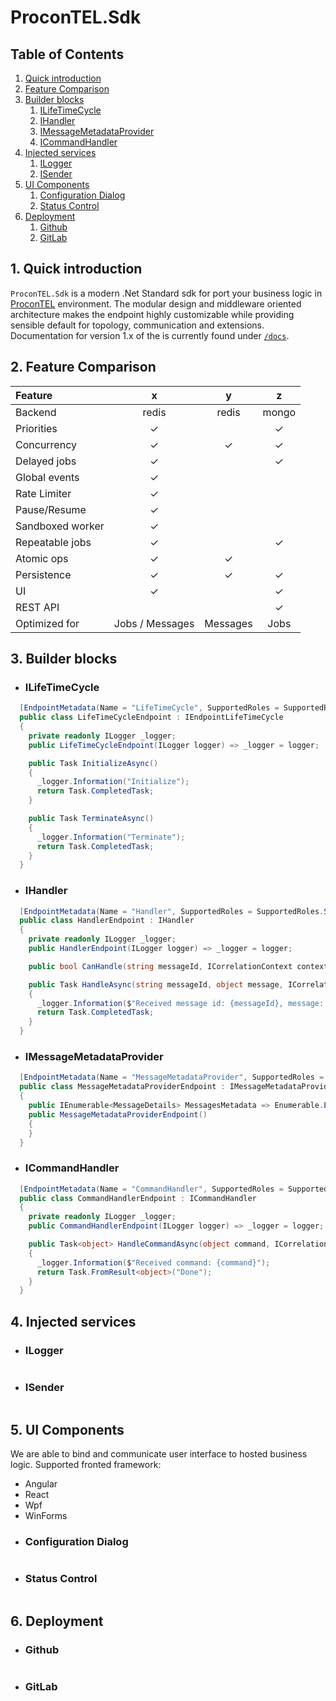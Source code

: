 # ProconTEL.Sdk


## Table of Contents

1. [Quick introduction](#id-quick-introduction)
2. [Feature Comparison](#id-feature-comparison)
3. [Builder blocks](#id-builder-blocks)
    1. [ILifeTimeCycle](#id-builder-blocks-ilife-time-cycle)
    2. [IHandler](#id-builder-blocks-ihandler)
	3. [IMessageMetadataProvider](#id-builder-blocks-imessage-metadata-provider)
	4. [ICommandHandler](#id-builder-blocks-imcommand-handler)
4. [Injected services](#id-injected-services)
    1. [ILogger](#id-injected-services-ilogger)
    2. [ISender](#id-injected-services-isender)
5. [UI Components](#id-ui-components)
    1. [Configuration Dialog](#id-ui-components-configuration-dialog)
    2. [Status Control](#id-ui-components-status-control)
6. [Deployment](#id-deployment)
    1. [Github](#id-deployment-github)
    2. [GitLab](#id-deployment-gitlab)

<div id='id-quick-introduction'/>

## 1. Quick introduction

`ProconTEL.Sdk` is a modern .Net Standard sdk for port your business logic in [ProconTEL](http://procontel.com/) environment. The modular design and middleware oriented architecture makes the endpoint highly customizable while providing sensible default for topology, communication and extensions. Documentation for version 1.x of the is currently found under [`/docs`](https://macrix.eu/).

<div id='id-feature-comparison'/>

## 2. Feature Comparison

| Feature         | x          | y | z |
| :-------------  |:-------------:|:---:|:------:|
| Backend         | redis         |redis| mongo  |
| Priorities      | ✓             |     |   ✓    |
| Concurrency     | ✓             |  ✓  |   ✓    |
| Delayed jobs    | ✓             |     |   ✓    |
| Global events   | ✓             |     |        |
| Rate Limiter    | ✓             |     |        |
| Pause/Resume    | ✓             |     |        |
| Sandboxed worker| ✓             |     |        |
| Repeatable jobs | ✓             |     |   ✓    |
| Atomic ops      | ✓             |  ✓  |        |
| Persistence     | ✓             |  ✓  |   ✓    |
| UI              | ✓             |     |   ✓    |
| REST API        |               |     |   ✓    |
| Optimized for   | Jobs / Messages | Messages | Jobs |

<div id='id-builder-blocks'/>

## 3. Builder blocks

<div id='id-builder-blocks-ilife-time-cycle'/>

* ### ILifeTimeCycle
```csharp
  [EndpointMetadata(Name = "LifeTimeCycle", SupportedRoles = SupportedRoles.Both)]
  public class LifeTimeCycleEndpoint : IEndpointLifeTimeCycle
  {
    private readonly ILogger _logger;
    public LifeTimeCycleEndpoint(ILogger logger) => _logger = logger;

    public Task InitializeAsync()
    {
      _logger.Information("Initialize");
      return Task.CompletedTask;
    }

    public Task TerminateAsync()
    {
      _logger.Information("Terminate");
      return Task.CompletedTask;
    }
  }

```

<div id='id-builder-blocks-ihandler'/>

* ### IHandler
```csharp
  [EndpointMetadata(Name = "Handler", SupportedRoles = SupportedRoles.Subscriber)]
  public class HandlerEndpoint : IHandler
  {
    private readonly ILogger _logger;
    public HandlerEndpoint(ILogger logger) => _logger = logger;

    public bool CanHandle(string messageId, ICorrelationContext context = null) => true;

    public Task HandleAsync(string messageId, object message, ICorrelationContext context = null)
    {
      _logger.Information($"Received message id: {messageId}, message: {message}");
      return Task.CompletedTask;
    }
  }
```

<div id='id-builder-blocks-imessage-metadata-provider'/>

* ### IMessageMetadataProvider
```csharp
  [EndpointMetadata(Name = "MessageMetadataProvider", SupportedRoles = SupportedRoles.Provider)]
  public class MessageMetadataProviderEndpoint : IMessageMetadataProvider
  {
    public IEnumerable<MessageDetails> MessagesMetadata => Enumerable.Empty<MessageDetails>();
    public MessageMetadataProviderEndpoint() 
    {
    }
  }
```

<div id='id-builder-blocks-icommand-handler'/>

* ### ICommandHandler
```csharp
  [EndpointMetadata(Name = "CommandHandler", SupportedRoles = SupportedRoles.None)]
  public class CommandHandlerEndpoint : ICommandHandler
  {
    private readonly ILogger _logger;
    public CommandHandlerEndpoint(ILogger logger) => _logger = logger;

    public Task<object> HandleCommandAsync(object command, ICorrelationContext context = null)
    {
      _logger.Information($"Received command: {command}");
      return Task.FromResult<object>("Done");
    }
  }
```

<div id='id-injected-services'/>

## 4. Injected services

<div id='id-injected-services-ilogger'/>

* ### ILogger
```csharp

```

<div id='id-injected-services-isender'/>

* ### ISender
```csharp

```

<div id='id-ui-components'/>

## 5. UI Components

We are able to bind and communicate user interface to hosted business logic. Supported fronted framework:
 - Angular
 - React
 - Wpf
 - WinForms
 
<div id='id-ui-components-configuration-dialog'/>
 
* ### Configuration Dialog
```csharp

```

<div id='id-ui-components-status-control'/>

* ### Status Control
```csharp

```

<div id='id-deployment'/>

## 6. Deployment

<div id='id-deployment-github'/>

* ### Github
```csharp

```

<div id='id-deployment-gitlab'/>

* ### GitLab
```csharp

```
